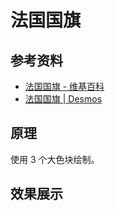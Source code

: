 # 法国国旗

## 参考资料

- [法国国旗 - 维基百科](https://zh.wikipedia.org/wiki/法国国旗)
- [法国国旗 | Desmos](https://www.desmos.com/calculator/e6hr6rngfp?lang=zh-CN)

## 原理

使用 $3$ 个大色块绘制。

## 效果展示

<IframeWindow url="https://www.desmos.com/calculator/e6hr6rngfp?embed" />
